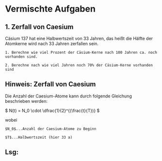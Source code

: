 # Vermischte Aufgaben

## 1. Zerfall von Caesium

Cäsium 137 hat eine Halbwertszeit von 33 Jahren, das heißt die Hälfte der Atomkerne wird nach 33 Jahren zerfallen sein.

    1. Berechne wie viel Prozent der Cäsium-Kerne nach 100 Jahren ca. noch vorhanden sind.

    2. Berechne nach wie viel Jahren noch 70% der Cäsium-Kerne vorhanden sind

## Hinweis: Zerfall von Caesium

Die Anzahl der Caesium-Atome kann durch folgende Gleichung beschrieben werden: 

$ N(t) = N_0 \cdot \dfrac{1}{2}^{(\frac{t}{T})} $

wobei 

    $N_0$...Anzahl der Caesium-Atome zu Beginn

    $T$...Halbwertszeit (hier 33 a)

## Lsg: 